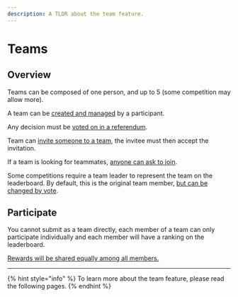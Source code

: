 ```yaml
---
description: A TLDR about the team feature.
---
```


# Teams

## Overview

Teams can be composed of one person, and up to 5 (some competition may allow more).

A team can be [created and managed](managing.md#creating-your-team) by a participant.

Any decision must be [voted on in a referendum](referendums.md).

Team can [invite someone to a team](referendums.md#inviting-a-user), the invitee must then accept the invitation.

If a team is looking for teammates, [anyone can ask to join](referendums.md#accepting-a-user).

Some competitions require a team leader to represent the team on the leaderboard. By default, this is the original team member, [but can be changed by vote](referendums.md#promoting-a-leader).

## Participate

You cannot submit as a team directly, each member of a team can only participate individually and each member will have a ranking on the leaderboard.

[Rewards will be shared equally among all members.](rewards.md)

***

{% hint style="info" %}
To learn more about the team feature, please read the following pages.
{% endhint %}
